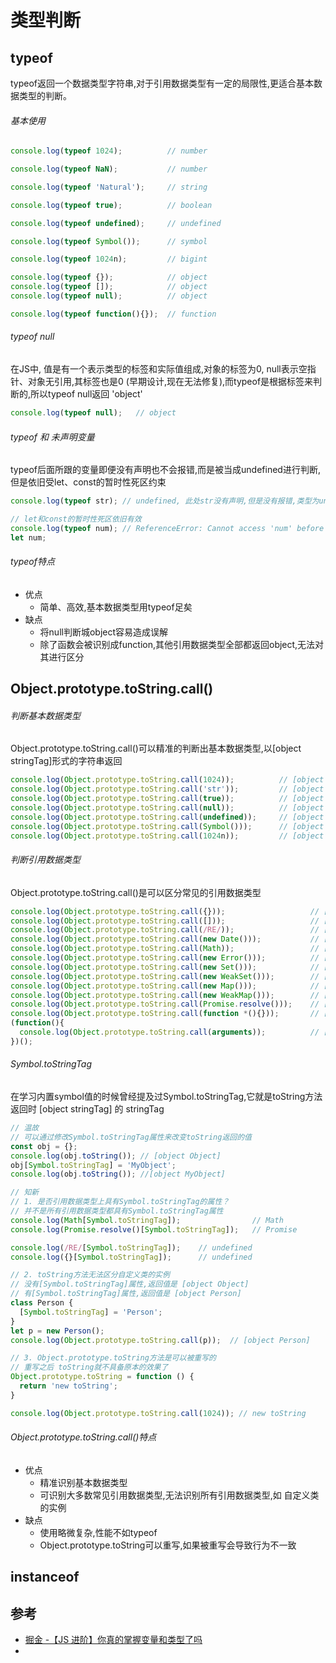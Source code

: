 # 类型判断

## typeof 
typeof返回一个数据类型字符串,对于引用数据类型有一定的局限性,更适合基本数据类型的判断。
###### 基本使用
```javascript
console.log(typeof 1024);          // number

console.log(typeof NaN);           // number

console.log(typeof 'Natural');     // string

console.log(typeof true);          // boolean

console.log(typeof undefined);     // undefined

console.log(typeof Symbol());      // symbol

console.log(typeof 1024n);         // bigint

console.log(typeof {});            // object
console.log(typeof []);            // object
console.log(typeof null);          // object

console.log(typeof function(){});  // function 
```

###### typeof null
在JS中, 值是有一个表示类型的标签和实际值组成,对象的标签为0, null表示空指针、对象无引用,其标签也是0 (早期设计,现在无法修复),而typeof是根据标签来判断的,所以typeof null返回 'object'
```javascript
console.log(typeof null);   // object
```

###### typeof 和 未声明变量
typeof后面所跟的变量即便没有声明也不会报错,而是被当成undefined进行判断,但是依旧受let、const的暂时性死区约束
```javascript
console.log(typeof str); // undefined, 此处str没有声明,但是没有报错,类型为undefined

// let和const的暂时性死区依旧有效
console.log(typeof num); // ReferenceError: Cannot access 'num' before initialization - 引用异常: 无法在声明前使用变量
let num;
```

###### typeof特点
 - 优点
   -  简单、高效,基本数据类型用typeof足矣
 - 缺点
   - 将null判断城object容易造成误解
   - 除了函数会被识别成function,其他引用数据类型全部都返回object,无法对其进行区分



## Object.prototype.toString.call()

###### 判断基本数据类型
Object.prototype.toString.call()可以精准的判断出基本数据类型,以[object stringTag]形式的字符串返回
```javascript
console.log(Object.prototype.toString.call(1024));          // [object Number]
console.log(Object.prototype.toString.call('str'));         // [object String]
console.log(Object.prototype.toString.call(true));          // [object Boolean]
console.log(Object.prototype.toString.call(null));          // [object Null]
console.log(Object.prototype.toString.call(undefined));     // [object Undefined]
console.log(Object.prototype.toString.call(Symbol()));      // [object Symbol]
console.log(Object.prototype.toString.call(1024n));         // [object BigInt]
```

###### 判断引用数据类型
Object.prototype.toString.call()是可以区分常见的引用数据类型
```javascript
console.log(Object.prototype.toString.call({}));                   // [object Object]
console.log(Object.prototype.toString.call([]));                   // [object Array]
console.log(Object.prototype.toString.call(/RE/));                 // [object RegExp]
console.log(Object.prototype.toString.call(new Date()));           // [object Date]
console.log(Object.prototype.toString.call(Math));                 // [object Math]
console.log(Object.prototype.toString.call(new Error()));          // [object Error]
console.log(Object.prototype.toString.call(new Set()));            // [object Set]
console.log(Object.prototype.toString.call(new WeakSet()));        // [object WeakSet]
console.log(Object.prototype.toString.call(new Map()));            // [object Map]
console.log(Object.prototype.toString.call(new WeakMap()));        // [object WeakMap]
console.log(Object.prototype.toString.call(Promise.resolve()));    // [object Promise]
console.log(Object.prototype.toString.call(function *(){}));       // [object GeneratorFunction]
(function(){
  console.log(Object.prototype.toString.call(arguments));          // [object Arguments]
})();
```




###### Symbol.toStringTag
在学习内置symbol值的时候曾经提及过Symbol.toStringTag,它就是toString方法返回时 [object stringTag] 的 stringTag
```javascript
// 温故
// 可以通过修改Symbol.toStringTag属性来改变toString返回的值
const obj = {};
console.log(obj.toString()); // [object Object]
obj[Symbol.toStringTag] = 'MyObject';
console.log(obj.toString()); //[object MyObject]

// 知新
// 1. 是否引用数据类型上具有Symbol.toStringTag的属性？
// 并不是所有引用数据类型都具有Symbol.toStringTag属性
console.log(Math[Symbol.toStringTag]);                // Math
console.log(Promise.resolve()[Symbol.toStringTag]);   // Promise

console.log(/RE/[Symbol.toStringTag]);    // undefined
console.log({}[Symbol.toStringTag]);      // undefined

// 2. toString方法无法区分自定义类的实例
// 没有[Symbol.toStringTag]属性,返回值是 [object Object]
// 有[Symbol.toStringTag]属性,返回值是 [object Person]
class Person {
  [Symbol.toStringTag] = 'Person';
}
let p = new Person();
console.log(Object.prototype.toString.call(p));  // [object Person]

// 3. Object.prototype.toString方法是可以被重写的
// 重写之后 toString就不具备原本的效果了
Object.prototype.toString = function () {
  return 'new toString';
}

console.log(Object.prototype.toString.call(1024)); // new toString
```

###### Object.prototype.toString.call()特点
  - 优点
    - 精准识别基本数据类型
    - 可识别大多数常见引用数据类型,无法识别所有引用数据类型,如 自定义类的实例
  - 缺点
    - 使用略微复杂,性能不如typeof
    - Object.prototype.toString可以重写,如果被重写会导致行为不一致


## instanceof 


## 参考
 - [掘金 -【JS 进阶】你真的掌握变量和类型了吗](https://juejin.cn/post/6844903854882947080)
 - []()